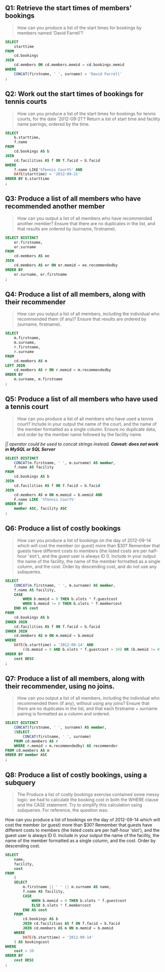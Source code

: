 ## Q1: Retrieve the start times of members' bookings

> How can you produce a list of the start times for bookings by members named 'David Farrell'?  

```sql
SELECT 
	starttime
FROM 
	cd.bookings
JOIN 
	cd.members ON cd.members.memid = cd.bookings.memid
WHERE 
	CONCAT(firstname, ' ', surname) = 'David Farrell'
;
```

## Q2: Work out the start times of bookings for tennis courts

> How can you produce a list of the start times for bookings for tennis courts, for the date '2012-09-21'? Return a list of start time and facility name pairings, ordered by the time. 

```sql
SELECT
	b.starttime, 
	f.name
FROM 
	cd.bookings AS b
JOIN 
	cd.facilities AS f ON f.facid = b.facid
WHERE 
	f.name LIKE'%Tennis Court%' AND
	DATE(starttime) = '2012-09-21'
ORDER BY b.starttime
;
```


## Q3: Produce a list of all members who have recommended another member

> How can you output a list of all members who have recommended another member? Ensure that there are no duplicates in the list, and that results are ordered by (surname, firstname). 

```sql
SELECT DISTINCT
	er.firstname, 
	er.surname
FROM
	cd.members AS ee
JOIN 
	cd.members AS er ON er.memid = ee.recommendedby
ORDER BY 
	er.surname, er.firstname
;
```


## Q4: Produce a list of all members, along with their recommender

> How can you output a list of all members, including the individual who recommended them (if any)? Ensure that results are ordered by (surname, firstname). 

```sql
SELECT 
	m.firstname, 
	m.surname,
	r.firstname, 
	r.surname
FROM
	cd.members AS m
LEFT JOIN 
	cd.members AS r ON r.memid = m.recommendedby
ORDER BY
	m.surname, m.firstname 
;
```


## Q5: Produce a list of all members who have used a tennis court

> How can you produce a list of all members who have used a tennis court? Include in your output the name of the court, and the name of the member formatted as a single column. Ensure no duplicate data, and order by the member name followed by the facility name. 

*|| operator could be used to concat strings instead. **Caveat: does not work in MySQL or SQL Server***

```sql
SELECT DISTINCT 
	CONCAT(m.firstname, ' ', m.surname) AS member,
	f.name AS facility
FROM 
	cd.bookings AS b
JOIN 
	cd.facilities AS f ON f.facid = b.facid
JOIN
	cd.members AS m ON m.memid = b.memid AND
	F.name LIKE '%Tennis Court%'
ORDER BY 
    member ASC, facility ASC
;
```


## Q6: Produce a list of costly bookings

> How can you produce a list of bookings on the day of 2012-09-14 which will cost the member (or guest) more than $30? Remember that guests have different costs to members (the listed costs are per half-hour 'slot'), and the guest user is always ID 0. Include in your output the name of the facility, the name of the member formatted as a single column, and the cost. Order by descending cost, and do not use any subqueries. 

```sql
SELECT
	CONCAT(m.firstname, ' ', m.surname) AS member, 
	f.name AS facility,
	CASE
		WHEN b.memid = 0 THEN b.slots * f.guestcost 
		WHEN b.memid != 0 THEN b.slots * f.membercost 
	END AS cost
FROM 
	cd.bookings AS b
INNER JOIN 
	cd.facilities AS f ON f.facid = b.facid
INNER JOIN 
    cd.members AS m ON m.memid = b.memid
WHERE 
	DATE(b.starttime) = '2012-09-14' AND
		((b.memid = 0 AND b.slots * f.guestcost > 30) OR (b.memid != 0 AND b.slots * f.membercost > 30))	
ORDER BY 
    cost DESC
;
```


## Q7: Produce a list of all members, along with their recommender, using no joins.

>How can you output a list of all members, including the individual who recommended them (if any), without using any joins? Ensure that there are no duplicates in the list, and that each firstname + surname pairing is formatted as a column and ordered. 

```sql
SELECT DISTINCT
	CONCAT(firstname, ' ', surname) AS member, 
	(SELECT 
		CONCAT(firstname, ' ', surname) 
	FROM cd.members AS r
	WHERE r.memid = m.recommendedby) AS recommender
FROM cd.members AS m
ORDER BY member ASC
;
```


## Q8: Produce a list of costly bookings, using a subquery

> The Produce a list of costly bookings exercise contained some messy logic: we had to calculate the booking cost in both the WHERE clause and the CASE statement. Try to simplify this calculation using subqueries. For reference, the question was:

How can you produce a list of bookings on the day of 2012-09-14 which will cost the member (or guest) more than $30? Remember that guests have different costs to members (the listed costs are per half-hour 'slot'), and the guest user is always ID 0. Include in your output the name of the facility, the name of the member formatted as a single column, and the cost. Order by descending cost. 

```sql
SELECT
	name, 
	facility,
	cost
FROM
	(
	SELECT
		m.firstname || ' ' || m.surname AS name,
		f.name AS facility,
		CASE
			WHEN b.memid = 0 THEN b.slots * f.guestcost
			ELSE b.slots * f.membercost
		END AS cost
	FROM
		cd.bookings AS b
		JOIN cd.facilities AS f ON f.facid = b.facid
	  	JOIN cd.members AS m ON m.memid = b.memid
	WHERE 
		DATE(b.starttime) = '2012-09-14'
	) AS bookingcost
WHERE 
	cost > 30
ORDER BY
	cost DESC
;
```
